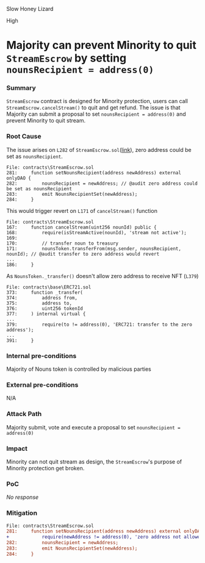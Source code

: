 Slow Honey Lizard

High

# Majority can prevent Minority to quit ````StreamEscrow```` by setting ````nounsRecipient = address(0)````

### Summary

````StreamEscrow```` contract is designed for Minority protection, users can call ````StreamEscrow.cancelStream()```` to quit and get refund. The issue is that Majority can submit a proposal to set ````nounsRecipient = address(0)```` and prevent Minority to quit stream.

### Root Cause


The issue arises on ````L282```` of ````StreamEscrow.sol````([link](https://github.com/sherlock-audit/2024-11-nounsdao/blob/8b6fb94f103134e751cf016e5c3f4185be89bb49/nouns-monorepo/packages/nouns-contracts/contracts/StreamEscrow.sol#L282)), zero address could be set as ````nounsRecipient````. 
```solidity
File: contracts\StreamEscrow.sol
281:     function setNounsRecipient(address newAddress) external onlyDAO {
282:         nounsRecipient = newAddress; // @audit zero address could be set as nounsRecipient 
283:         emit NounsRecipientSet(newAddress);
284:     }
```
This would trigger revert on ````L171```` of ````cancelStream()```` function
```solidity
File: contracts\StreamEscrow.sol
167:     function cancelStream(uint256 nounId) public {
168:         require(isStreamActive(nounId), 'stream not active');
169: 
170:         // transfer noun to treasury
171:         nounsToken.transferFrom(msg.sender, nounsRecipient, nounId); // @audit transfer to zero address would revert
...
186:     }

```
As ````NounsToken._transfer()```` doesn't allow zero address to receive NFT (````L379````)
```solidity
File: contracts\base\ERC721.sol
373:     function _transfer(
374:         address from,
375:         address to,
376:         uint256 tokenId
377:     ) internal virtual {
...
379:         require(to != address(0), 'ERC721: transfer to the zero address');
...
391:     }

```

### Internal pre-conditions

Majority of Nouns token is controlled by malicious parties

### External pre-conditions

N/A

### Attack Path

 Majority submit, vote and execute a proposal to set ````nounsRecipient = address(0)````

### Impact

Minority can not quit stream as design, the ````StreamEscrow````'s purpose of Minority protection get broken.

### PoC

_No response_

### Mitigation

```diff
File: contracts\StreamEscrow.sol
281:     function setNounsRecipient(address newAddress) external onlyDAO {
+            require(newAddress != address(0), 'zero address not allowed');
282:         nounsRecipient = newAddress;
283:         emit NounsRecipientSet(newAddress);
284:     }
```